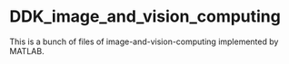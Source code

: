 # DDK_image_and_vision_computing
This is a bunch of files of image-and-vision-computing implemented by MATLAB.
